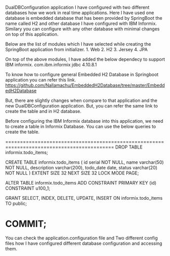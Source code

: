DualDBConfiguration application I have configured with two different databases how we work in real time applications.
Here I have used one database is embedded database that has been provided by SpringBoot the name called H2 and other database I have configured with IBM Informix.
Similary you can configure with any other database with minimal changes on top of this application.

Below are the list of modules which I have selected while creating the SpringBoot application from initializer.
    1. Web
    2. H2
    3. Jersey
    4. JPA
    
On top of the above modules, I have added the below dependecy to support IBM informix.
                <dependency>
			<groupId>com.ibm.informix</groupId>
			<artifactId>jdbc</artifactId>
			<version>4.10.8.1</version>
		</dependency>

To know how to configure general Embedded H2 Database in Springboot application you can refer this link. https://github.com/Nallamachu/EmbeddedH2Database/tree/master/EmbeddedH2Database

But, there are slightly changes when compare to that application and the new DualDBConfiguration application. But, you can refer the same link to create the table and in H2 database.

Before configuring the IBM Informix database into this application, we need to create a table in Informix Database. You can use the below queries to create the table.

===========================================================================================
DROP TABLE informix.todo_items;

CREATE TABLE informix.todo_items
(
   id           serial         NOT NULL,
   name         varchar(50)    NOT NULL,
   description  varchar(200),
   todo_date    date,
   status       varchar(20)    NOT NULL
)
EXTENT SIZE 32
NEXT SIZE 32
LOCK MODE PAGE;

ALTER TABLE informix.todo_items
   ADD CONSTRAINT PRIMARY KEY (id)
   CONSTRAINT u100_1;

GRANT SELECT, INDEX, DELETE, UPDATE, INSERT ON informix.todo_items TO public;

COMMIT;
=========================================================================================

You can check the application.configuration file and Two different config files how I have configured different database configuration and accessing them.
